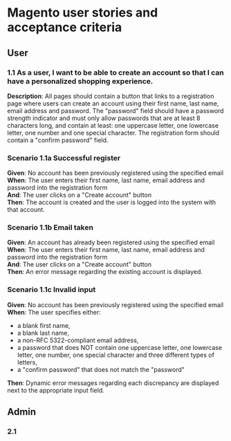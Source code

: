 # Magento user stories and acceptance criteria

## User

### 1.1 As a user, I want to be able to create an account so that I can have a personalized shopping experience.
**Description**: All pages should contain a button that links to a registration page where users can create an account using their first name, last name, email address and password. The "password" field should have a password strength indicator and must only allow passwords that are at least 8 characters long, and contain at least: one uppercase letter, one lowercase letter, one number and one special character. The registration form should contain a "confirm password" field.  
### Scenario 1.1a Successful register
**Given**: No account has been previously registered using the specified email  
**When**: The user enters their first name, last name, email address and password into the registration form  
**And**: The user clicks on a "Create account" button  
**Then**: The account is created and the user is logged into the system with that account.  
### Scenario 1.1b Email taken
**Given**: An account has already been registered using the specified email    
**When**: The user enters their first name, last name, email address and password into the registration form  
**And**: The user clicks on a "Create account" button  
**Then**: An error message regarding the existing account is displayed.  
### Scenario 1.1c Invalid input
**Given**: No account has been previously registered using the specified email    
**When**: The user specifies either:
* a blank first name, 
* a blank last name, 
* a non-RFC 5322-compliant email address, 
* a password that does NOT contain one uppercase letter, one lowercase letter, one number, one special character and three different types of letters,
* a "confirm password" that does not match the "password"    
  
**Then**: Dynamic error messages regarding each discrepancy are displayed next to the appropriate input field.



## Admin

### 2.1 
